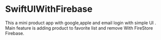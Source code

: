 # SwiftUIWithFirebase
This a mini product app with google,apple and email login with simple UI . Main feature is adding product to favorite list and remove With FireStore Firebase.

